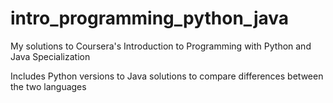 # intro_programming_python_java
My solutions to Coursera's Introduction to Programming with Python and Java Specialization

Includes Python versions to Java solutions to compare differences between the two languages
